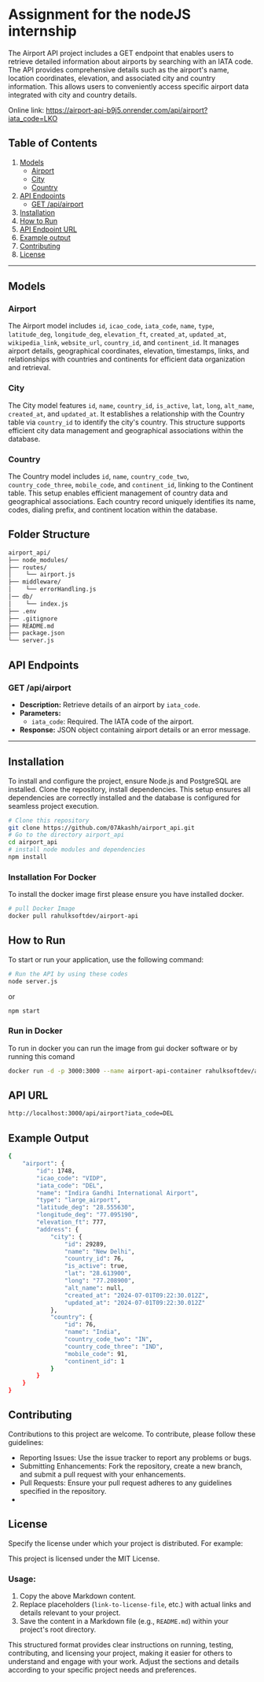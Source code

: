 # Assignment for the nodeJS internship
The Airport API project includes a GET endpoint that enables users to retrieve detailed information about airports by searching with an IATA code. The API provides comprehensive details such as the airport's name, location coordinates, elevation, and associated city and country information. This allows users to conveniently access specific airport data integrated with city and country details. 

Online link: https://airport-api-b9j5.onrender.com/api/airport?iata_code=LKO

## Table of Contents

1. [Models](#models)
   - [Airport](#airport)
   - [City](#city)
   - [Country](#country)
2. [API Endpoints](#api-endpoints)
   - [GET /api/airport](#get-apiairport)
3. [Installation](#installation)
4. [How to Run](#how-to-run)
5. [API Endpoint URL](#api-url)
6. [Example output](#example-output)
7. [Contributing](#contributing)
8. [License](#license)

---

## Models

### Airport

The Airport model includes `id`, `icao_code`, `iata_code`, `name`, `type`, `latitude_deg`, `longitude_deg`, `elevation_ft`, `created_at`, `updated_at`, `wikipedia_link`, `website_url`, `country_id`, and `continent_id`. It manages airport details, geographical coordinates, elevation, timestamps, links, and relationships with countries and continents for efficient data organization and retrieval.

### City

The City model features `id`, `name`, `country_id`, `is_active`, `lat`, `long`, `alt_name`, `created_at`, and `updated_at`. It establishes a relationship with the Country table via `country_id` to identify the city's country. This structure supports efficient city data management and geographical associations within the database.
### Country
The Country model includes `id`, `name`, `country_code_two`, `country_code_three`, `mobile_code`, and `continent_id`, linking to the Continent table. This setup enables efficient management of country data and geographical associations. Each country record uniquely identifies its name, codes, dialing prefix, and continent location within the database.
## Folder Structure

```bash
airport_api/
├── node_modules/
├── routes/
│    └── airport.js
├── middleware/ 
│    └── errorHandling.js 
│── db/ 
│    └── index.js
├── .env
├── .gitignore
├── README.md
├── package.json
└── server.js
```

## API Endpoints

### GET /api/airport

- **Description:** Retrieve details of an airport by `iata_code`.
- **Parameters:**
  - `iata_code`: Required. The IATA code of the airport.
- **Response:** JSON object containing airport details or an error message.

---

## Installation

To install and configure the project, ensure Node.js and PostgreSQL are installed. Clone the repository, install dependencies. This setup ensures all dependencies are correctly installed and the database is configured for seamless project execution.

```bash
# Clone this repository
git clone https://github.com/07Akashh/airport_api.git
# Go to the directory airport_api
cd airport_api
# install node modules and dependencies
npm install
```
### Installation For Docker 
To install the docker image first please ensure you have installed docker.
```bash
# pull Docker Image
docker pull rahulksoftdev/airport-api
```
## How to Run
To start or run your application, use the following command:

```bash
# Run the API by using these codes
node server.js
```
or
```bash
npm start
```
### Run in Docker
To run in docker you can run the image from gui docker software or by running this comand 
```bash
docker run -d -p 3000:3000 --name airport-api-container rahulksoftdev/airport-api
```
## API URL
```bash
http://localhost:3000/api/airport?iata_code=DEL
```
## Example Output
```bash
{
    "airport": {
        "id": 1748,
        "icao_code": "VIDP",
        "iata_code": "DEL",
        "name": "Indira Gandhi International Airport",
        "type": "large_airport",
        "latitude_deg": "28.555630",
        "longitude_deg": "77.095190",
        "elevation_ft": 777,
        "address": {
            "city": {
                "id": 29289,
                "name": "New Delhi",
                "country_id": 76,
                "is_active": true,
                "lat": "28.613900",
                "long": "77.208900",
                "alt_name": null,
                "created_at": "2024-07-01T09:22:30.012Z",
                "updated_at": "2024-07-01T09:22:30.012Z"
            },
            "country": {
                "id": 76,
                "name": "India",
                "country_code_two": "IN",
                "country_code_three": "IND",
                "mobile_code": 91,
                "continent_id": 1
            }
        }
    }
}
```
## Contributing
Contributions to this project are welcome. To contribute, please follow these guidelines:

- Reporting Issues: Use the issue tracker to report any problems or bugs.
- Submitting Enhancements: Fork the repository, create a new branch, and submit a pull request with your enhancements.
- Pull Requests: Ensure your pull request adheres to any guidelines specified in the repository.
- 
## License
Specify the license under which your project is distributed. For example:

This project is licensed under the MIT License.

### Usage:
1. Copy the above Markdown content.
2. Replace placeholders (`link-to-license-file`, etc.) with actual links and details relevant to your project.
3. Save the content in a Markdown file (e.g., `README.md`) within your project's root directory.

This structured format provides clear instructions on running, testing, contributing, and licensing your project, making it easier for others to understand and engage with your work. Adjust the sections and details according to your specific project needs and preferences.
